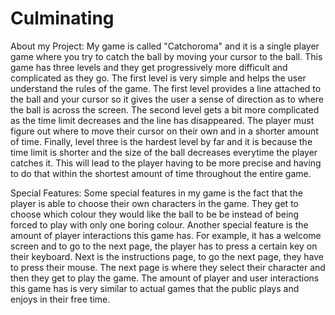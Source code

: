 # Culminating

About my Project: 
My game is called "Catchoroma" and it is a single player game where you try to catch the ball by moving your cursor to the ball. This game has three levels and they get progressively more difficult and complicated as they go. The first level is very simple and helps the user understand the rules of the game. The first level provides a line attached to the ball and your cursor so it gives the user a sense of direction as to where the ball is across the screen. The second level gets a bit more complicated as the time limit decreases and the line has disappeared. The player must figure out where to move their cursor on their own and in a shorter amount of time. Finally, level three is the hardest level by far and it is because the time limit is shorter and the size of the ball decreases everytime the player catches it. This will lead to the player having to be more precise and having to do that within the shortest amount of time throughout the entire game. 

Special Features:
Some special features in my game is the fact that the player is able to choose their own characters in the game. They get to choose which colour they would like the ball to be be instead of being forced to play with only one boring colour. Another special feature is the amount of player interactions this game has. For example, it has a welcome screen and to go to the next page, the player has to press a certain key on their keyboard. Next is the instructions page, to go the next page, they have to press their mouse. The next page is where they select their character and then they get to play the game. The amount of player and user interactions this game has is very similar to actual games that the public plays and enjoys in their free time. 
